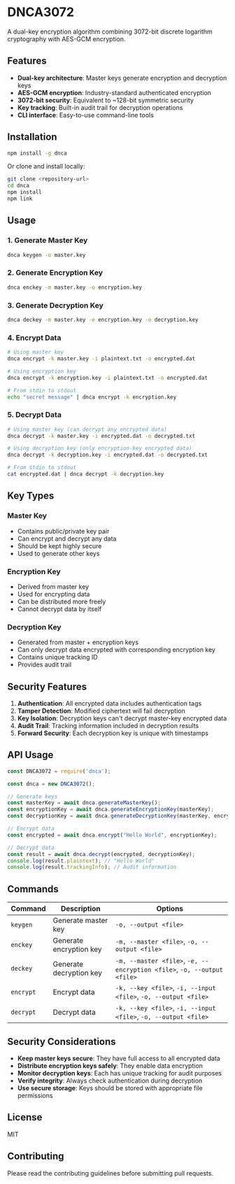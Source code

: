 # DNCA3072

A dual-key encryption algorithm combining 3072-bit discrete logarithm cryptography with AES-GCM encryption.

## Features

- **Dual-key architecture**: Master keys generate encryption and decryption keys
- **AES-GCM encryption**: Industry-standard authenticated encryption
- **3072-bit security**: Equivalent to ~128-bit symmetric security
- **Key tracking**: Built-in audit trail for decryption operations
- **CLI interface**: Easy-to-use command-line tools

## Installation

```bash
npm install -g dnca
```

Or clone and install locally:
```bash
git clone <repository-url>
cd dnca
npm install
npm link
```

## Usage

### 1. Generate Master Key

```bash
dnca keygen -o master.key
```

### 2. Generate Encryption Key

```bash
dnca enckey -m master.key -o encryption.key
```

### 3. Generate Decryption Key

```bash
dnca deckey -m master.key -e encryption.key -o decryption.key
```

### 4. Encrypt Data

```bash
# Using master key
dnca encrypt -k master.key -i plaintext.txt -o encrypted.dat

# Using encryption key
dnca encrypt -k encryption.key -i plaintext.txt -o encrypted.dat

# From stdin to stdout
echo "secret message" | dnca encrypt -k encryption.key
```

### 5. Decrypt Data

```bash
# Using master key (can decrypt any encrypted data)
dnca decrypt -k master.key -i encrypted.dat -o decrypted.txt

# Using decryption key (only encryption-key encrypted data)
dnca decrypt -k decryption.key -i encrypted.dat -o decrypted.txt

# From stdin to stdout
cat encrypted.dat | dnca decrypt -k decryption.key
```

## Key Types

### Master Key
- Contains public/private key pair
- Can encrypt and decrypt any data
- Should be kept highly secure
- Used to generate other keys

### Encryption Key
- Derived from master key
- Used for encrypting data
- Can be distributed more freely
- Cannot decrypt data by itself

### Decryption Key
- Generated from master + encryption keys
- Can only decrypt data encrypted with corresponding encryption key
- Contains unique tracking ID
- Provides audit trail

## Security Features

1. **Authentication**: All encrypted data includes authentication tags
2. **Tamper Detection**: Modified ciphertext will fail decryption
3. **Key Isolation**: Decryption keys can't decrypt master-key encrypted data
4. **Audit Trail**: Tracking information included in decryption results
5. **Forward Security**: Each decryption key is unique with timestamps

## API Usage

```javascript
const DNCA3072 = require('dnca');

const dnca = new DNCA3072();

// Generate keys
const masterKey = await dnca.generateMasterKey();
const encryptionKey = await dnca.generateEncryptionKey(masterKey);
const decryptionKey = await dnca.generateDecryptionKey(masterKey, encryptionKey);

// Encrypt data
const encrypted = await dnca.encrypt("Hello World", encryptionKey);

// Decrypt data
const result = await dnca.decrypt(encrypted, decryptionKey);
console.log(result.plaintext); // "Hello World"
console.log(result.trackingInfo); // Audit information
```

## Commands

| Command | Description | Options |
|---------|-------------|---------|
| `keygen` | Generate master key | `-o, --output <file>` |
| `enckey` | Generate encryption key | `-m, --master <file>`, `-o, --output <file>` |
| `deckey` | Generate decryption key | `-m, --master <file>`, `-e, --encryption <file>`, `-o, --output <file>` |
| `encrypt` | Encrypt data | `-k, --key <file>`, `-i, --input <file>`, `-o, --output <file>` |
| `decrypt` | Decrypt data | `-k, --key <file>`, `-i, --input <file>`, `-o, --output <file>` |

## Security Considerations

- **Keep master keys secure**: They have full access to all encrypted data
- **Distribute encryption keys safely**: They enable data encryption
- **Monitor decryption keys**: Each has unique tracking for audit purposes
- **Verify integrity**: Always check authentication during decryption
- **Use secure storage**: Keys should be stored with appropriate file permissions

## License

MIT

## Contributing

Please read the contributing guidelines before submitting pull requests.